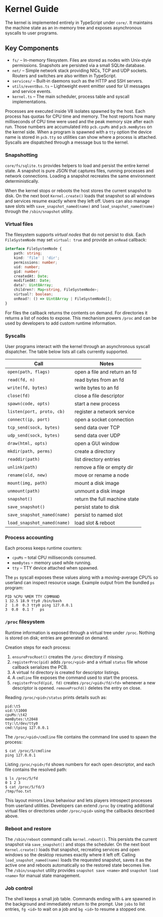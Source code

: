 # Kernel Guide

The kernel is implemented entirely in TypeScript under `core/`. It maintains the machine state as an in-memory tree and exposes asynchronous syscalls to user programs.

## Key Components

- `fs/` – In-memory filesystem. Files are stored as nodes with Unix‑style permissions. Snapshots are persisted via a small SQLite database.
- `net/` – Simple network stack providing NICs, TCP and UDP sockets. Routers and switches are also written in TypeScript.
- `services/` – Built‑in daemons such as the HTTP and SSH servers.
- `utils/eventBus.ts` – Lightweight event emitter used for UI messages and service events.
- `kernel.ts` – The main scheduler, process table and syscall implementations.

Processes are executed inside V8 isolates spawned by the host. Each process has
quotas for CPU time and memory. The host reports how many milliseconds of CPU
time were used and the peak memory size after each run. Those numbers are
accumulated into `pcb.cpuMs` and `pcb.memBytes` on the kernel side. When a
program is spawned with a `tty` option the device name is stored in `pcb.tty` so
utilities can show where a process is attached. Syscalls are dispatched through
a message bus to the kernel.

### Snapshotting

`core/fs/sqlite.ts` provides helpers to load and persist the entire kernel state. A snapshot is pure JSON that captures files, running processes and network connections. Loading a snapshot recreates the same environment deterministically.

When the kernel stops or reboots the host stores the current snapshot to disk. On the next boot `Kernel.create()` loads that snapshot so all windows and services resume exactly where they left off. Users can also manage save slots with `save_snapshot_named(name)` and `load_snapshot_named(name)` through the `/sbin/snapshot` utility.

### Virtual files

The filesystem supports *virtual nodes* that do not persist to disk. Each `FileSystemNode` may set `virtual: true` and provide an `onRead` callback:

```ts
interface FileSystemNode {
    path: string;
    kind: 'file' | 'dir';
    permissions: number;
    uid: number;
    gid: number;
    createdAt: Date;
    modifiedAt: Date;
    data?: Uint8Array;
    children?: Map<string, FileSystemNode>;
    virtual?: boolean;
    onRead?: () => Uint8Array | FileSystemNode[];
}
```

For files the callback returns the contents on demand. For directories it returns a list of nodes to expose. This mechanism powers `/proc` and can be used by developers to add custom runtime information.

### Syscalls

User programs interact with the kernel through an asynchronous syscall dispatcher. The table below lists all calls currently supported.

| Call | Notes |
| ---- | ----- |
| `open(path, flags)` | open a file and return an fd |
| `read(fd, n)` | read bytes from an fd |
| `write(fd, bytes)` | write bytes to an fd |
| `close(fd)` | close a file descriptor |
| `spawn(code, opts)` | start a new process |
| `listen(port, proto, cb)` | register a network service |
| `connect(ip, port)` | open a socket connection |
| `tcp_send(sock, bytes)` | send data over TCP |
| `udp_send(sock, bytes)` | send data over UDP |
| `draw(html, opts)` | open a GUI window |
| `mkdir(path, perms)` | create a directory |
| `readdir(path)` | list directory entries |
| `unlink(path)` | remove a file or empty dir |
| `rename(old, new)` | move or rename a node |
| `mount(img, path)` | mount a disk image |
| `unmount(path)` | unmount a disk image |
| `snapshot()` | return the full machine state |
| `save_snapshot()` | persist state to disk |
| `save_snapshot_named(name)` | persist to named slot |
| `load_snapshot_named(name)` | load slot & reboot |

### Process accounting

Each process keeps runtime counters:

- `cpuMs` – total CPU milliseconds consumed.
- `memBytes` – memory used while running.
- `tty` – TTY device attached when spawned.

The `ps` syscall exposes these values along with a moving-average CPU% so
userland can inspect resource usage. Example output from the bundled `ps`
program:

```
PID %CPU %MEM TTY COMMAND
1 32.5 18.9 tty0 /bin/bash
2  1.0  0.3 tty0 ping 127.0.0.1
3  0.0  0.1 ?   ps
```

### `/proc` filesystem

Runtime information is exposed through a virtual tree under `/proc`. Nothing is
stored on disk; entries are generated on demand.

Creation steps for each process:

1. `ensureProcRoot()` creates the `/proc` directory if missing.
2. `registerProc(pid)` adds `/proc/<pid>` and a virtual `status` file whose
   callback serializes the PCB.
3. A virtual `fd` directory is created for descriptor listings.
4. A `cmdline` file exposes the command used to start the process.
5. `registerProcFd(pid, fd)` creates `/proc/<pid>/fd/<fd>` whenever a new
   descriptor is opened. `removeProcFd()` deletes the entry on close.

Reading `/proc/<pid>/status` prints details such as:

```text
pid:\t5
uid:\t1000
cpuMs:\t42
memBytes:\t2048
tty:\t/dev/tty0
cmd:\tping 127.0.0.1
```

The `/proc/<pid>/cmdline` file contains the command line used to
spawn the process:

```text
$ cat /proc/5/cmdline
ping 127.0.0.1
```

Listing `/proc/<pid>/fd` shows numbers for each open descriptor, and each file
contains the resolved path:

```text
$ ls /proc/5/fd
0 1 2 3
$ cat /proc/5/fd/3
/tmp/foo.txt
```

This layout mirrors Linux behaviour and lets players introspect processes from
userland utilities. Developers can extend `/proc` by creating additional
virtual files or directories under `/proc/<pid>` using the callbacks described
above.

### Reboot and restore

The `/sbin/reboot` command calls `kernel.reboot()`. This persists the current
snapshot via `save_snapshot()` and stops the scheduler. On the next boot
`Kernel.create()` loads that snapshot, recreating services and open windows so
the desktop resumes exactly where it left off. Calling
`load_snapshot_named(name)` loads the requested snapshot, saves it as the active
one and reboots automatically so the restored state becomes live.
The `/sbin/snapshot` utility provides `snapshot save <name>` and `snapshot load <name>` for manual state management.

### Job control

The shell keeps a small job table. Commands ending with `&` are spawned in the
background and immediately return to the prompt. Use `jobs` to list entries,
`fg <id>` to wait on a job and `bg <id>` to resume a stopped one.

